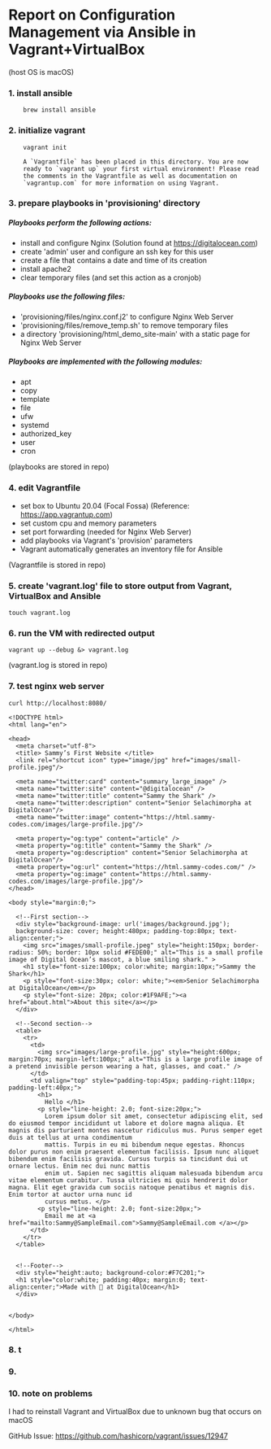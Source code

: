 # Report on Configuration Management via Ansible in Vagrant+VirtualBox
(host OS is macOS)

### 1. install ansible
```
    brew install ansible
```

### 2. initialize vagrant
```
    vagrant init
```
```
    A `Vagrantfile` has been placed in this directory. You are now
    ready to `vagrant up` your first virtual environment! Please read
    the comments in the Vagrantfile as well as documentation on
    `vagrantup.com` for more information on using Vagrant.
```
### 3. prepare playbooks in 'provisioning' directory


##### Playbooks perform the following actions:

- install and configure Nginx (Solution found at https://digitalocean.com)
- create 'admin' user and configure an ssh key for this user
- create a file that contains a date and time of its creation
- install apache2
- clear temporary files (and set this action as a cronjob)

##### Playbooks use the following files:

- 'provisioning/files/nginx.conf.j2' to configure Nginx Web Server
- 'provisioning/files/remove_temp.sh' to remove temporary files
- a directory 'provisioning/html_demo_site-main' with a static page for Nginx Web Server

##### Playbooks are implemented with the following modules:

- apt
- copy
- template
- file
- ufw
- systemd
- authorized_key
- user
- cron

(playbooks are stored in repo)

### 4. edit Vagrantfile

- set box to Ubuntu 20.04 (Focal Fossa) (Reference: https://app.vagrantup.com) 
- set custom cpu and memory parameters
- set port forwarding (needed for Nginx Web Server)
- add playbooks via Vagrant's 'provision' parameters
- Vagrant automatically generates an inventory file for Ansible

(Vagrantfile is stored in repo)

### 5. create 'vagrant.log' file to store output from Vagrant, VirtualBox and Ansible

    touch vagrant.log

### 6. run the VM with redirected output
    
    vagrant up --debug &> vagrant.log

(vagrant.log is stored in repo)

### 7. test nginx web server

    curl http://localhost:8080/
```
<!DOCTYPE html>
<html lang="en">

<head>
  <meta charset="utf-8">
  <title> Sammy’s First Website </title>
  <link rel="shortcut icon" type="image/jpg" href="images/small-profile.jpeg"/>
  
  <meta name="twitter:card" content="summary_large_image" />
  <meta name="twitter:site" content="@digitalocean" />
  <meta name="twitter:title" content="Sammy the Shark" />
  <meta name="twitter:description" content="Senior Selachimorpha at DigitalOcean"/>
  <meta name="twitter:image" content="https://html.sammy-codes.com/images/large-profile.jpg"/>
  
  <meta property="og:type" content="article" />
  <meta property="og:title" content="Sammy the Shark" />
  <meta property="og:description" content="Senior Selachimorpha at DigitalOcean"/>
  <meta property="og:url" content="https://html.sammy-codes.com/" />
  <meta property="og:image" content="https://html.sammy-codes.com/images/large-profile.jpg"/>
</head>

<body style="margin:0;">

  <!--First section-->
  <div style="background-image: url('images/background.jpg');
  background-size: cover; height:480px; padding-top:80px; text-align:center;">
    <img src="images/small-profile.jpeg" style="height:150px; border-radius: 50%; border: 10px solid #FEDE00;" alt="This is a small profile image of Digital Ocean’s mascot, a blue smiling shark." >
    <h1 style="font-size:100px; color:white; margin:10px;">Sammy the Shark</h1>
    <p style="font-size:30px; color: white;"><em>Senior Selachimorpha at DigitalOcean</em></p>
    <p style="font-size: 20px; color:#1F9AFE;"><a href="about.html">About this site</a></p>
  </div>

  <!--Second section-->
  <table>
    <tr>
      <td>
        <img src="images/large-profile.jpg" style="height:600px; margin:70px; margin-left:100px;" alt="This is a large profile image of a pretend invisible person wearing a hat, glasses, and coat." />
      </td>
      <td valign="top" style="padding-top:45px; padding-right:110px; padding-left:40px;">
        <h1>
          Hello </h1>
        <p style="line-height: 2.0; font-size:20px;">
          Lorem ipsum dolor sit amet, consectetur adipiscing elit, sed do eiusmod tempor incididunt ut labore et dolore magna aliqua. Et magnis dis parturient montes nascetur ridiculus mus. Purus semper eget duis at tellus at urna condimentum
          mattis. Turpis in eu mi bibendum neque egestas. Rhoncus dolor purus non enim praesent elementum facilisis. Ipsum nunc aliquet bibendum enim facilisis gravida. Cursus turpis sa tincidunt dui ut ornare lectus. Enim nec dui nunc mattis
          enim ut. Sapien nec sagittis aliquam malesuada bibendum arcu vitae elementum curabitur. Tussa ultricies mi quis hendrerit dolor magna. Elit eget gravida cum sociis natoque penatibus et magnis dis. Enim tortor at auctor urna nunc id
          cursus metus. </p>
        <p style="line-height: 2.0; font-size:20px;">
          Email me at <a href="mailto:Sammy@SampleEmail.com">Sammy@SampleEmail.com </a></p>
      </td>
    </tr>
  </table>


  <!--Footer-->
  <div style="height:auto; background-color:#F7C201;">
  <h1 style="color:white; padding:40px; margin:0; text-align:center;">Made with 🤍 at DigitalOcean</h1>
  </div>


</body>

</html>    
```

### 8. t
### 9.
### 10. note on problems

I had to reinstall Vagrant and VirtualBox due to unknown bug that occurs on macOS

GitHub Issue: https://github.com/hashicorp/vagrant/issues/12947